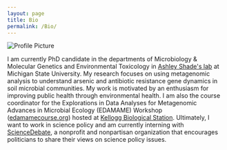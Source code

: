 ```yaml
---
layout: page
title: Bio
permalink: /Bio/
---
```


<img src="{{ site.baseurl }}/assets/dunivin.png" title="Profile Picture" class="profile">

I am currently PhD candidate in the departments of Microbiology & Molecular Genetics and Environmental Toxicology in [Ashley Shade's lab](http://ashley17061.wixsite.com/shadelab) at Michigan State University. My research focuses on using metagenomic analysis to understand arsenic and antibiotic resistance gene dynamics in soil microbial communities. My work is motivated by an enthusiasm for improving public health through environmental health. I am also the course coordinator for the Explorations in Data Analyses for Metagenomic Advances in Microbial Ecology (EDAMAME) Workshop ([edamamecourse.org](http://www.edamamecourse.org/)) hosted at [Kellogg Biological Station](http://www.kbs.msu.edu/). Ultimately, I want to work in science policy and am currently interning with [ScienceDebate](sciencedebate.org), a nonprofit and nonpartisan organization that encourages politicians to share their views on science policy issues. 
